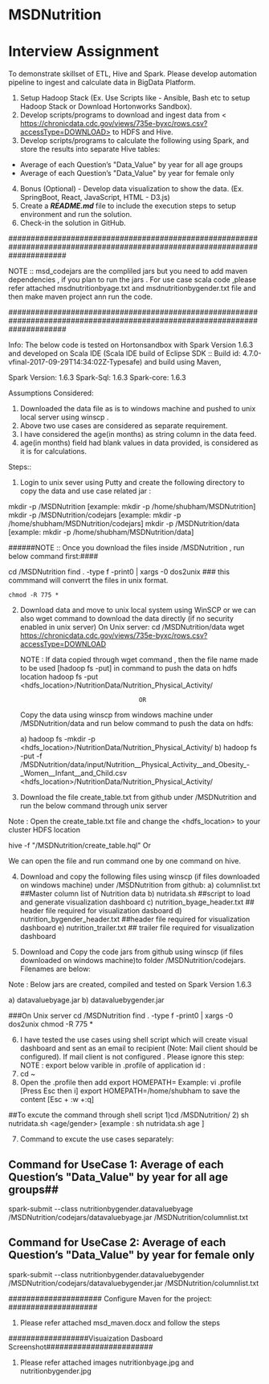 # MSDNutrition

# Interview Assignment 

To demonstrate skillset of ETL, Hive and Spark. Please develop automation pipeline to ingest and calculate data in BigData Platform. 

1. Setup Hadoop Stack (Ex. Use Scripts like - Ansible, Bash etc to setup Hadoop Stack or Download Hortonworks Sandbox).
2. Develop scripts/programs to download and ingest data from < https://chronicdata.cdc.gov/views/735e-byxc/rows.csv?accessType=DOWNLOAD>
to HDFS and Hive. 
3. Develop scripts/programs to calculate the following using Spark, and store the results into separate Hive tables:
- Average of each Question’s "Data_Value" by year for all age groups
- Average of each Question’s "Data_Value" by year for female only
4. Bonus (Optional) - Develop data visualization to show the data. (Ex. SpringBoot, React, JavaScript, HTML - D3.js)
5. Create a ***README.md*** file to include the execution steps to setup environment and run the solution.
6. Check-in the solution in GitHub.

#############################################################################################################################

NOTE ::
msd_codejars are the compliled jars but you need to add maven dependencies , if you plan to run the jars . For use case scala code ,please refer attached msdnutritionbyage.txt and msdnutritionbygender.txt file and then make maven project ann run the code. 


#############################################################################################################################


Info:
The below code is tested on Hortonsandbox with Spark Version 1.6.3 and developed on Scala IDE (Scala IDE build of Eclipse SDK :: Build id: 4.7.0-vfinal-2017-09-29T14:34:02Z-Typesafe) and build using Maven,

Spark Version: 1.6.3
Spark-Sql: 1.6.3
Spark-core: 1.6.3

Assumptions Considered:

1) Downloaded the data file as is to windows machine and pushed to unix local server using winscp .
2) Above two use cases are considered as separate requirement.
3) I have considered the age(in months) as string column in the data feed.
4) age(in months) field had blank values in data provided, is considered as it is for calculations. 

Steps::

1) Login to unix sever using Putty and create the following directory to copy the data and use case related jar :

mkdir -p <home>/MSDNutrition [example: mkdir -p /home/shubham/MSDNutrition]
mkdir -p <home>/MSDNutrition/codejars [example: mkdir -p /home/shubham/MSDNutrition/codejars]
mkdir -p <home>/MSDNutrition/data [example: mkdir -p /home/shubham/MSDNutrition/data] 

######NOTE :: Once you download the files inside <home>/MSDNutrition , run below command first:####
    
cd  <home>/MSDNutrition
    find . -type f -print0 | xargs -0 dos2unix   ### this commmand will converrt the files in unix format.
    
    chmod -R 775 *

2) Download data and move to unix local system using WinSCP or we can also wget command to download the data directly (if no security enabled in unix server) 
On Unix server:
    cd <home>/MSDNutrition/data
    wget https://chronicdata.cdc.gov/views/735e-byxc/rows.csv?accessType=DOWNLOAD
 
    NOTE : If data copied through wget command , then the file name made to be used [hadoop fs -put] in command to push the data on hdfs location
    hadoop fs -put <filename> <hdfs_location>/NutritionData/Nutrition_Physical_Activity/
 
                                        OR
    Copy the data using winscp from windows machine under <home>/MSDNutrition/data and run below command to push the data on hdfs:

    a) hadoop fs -mkdir -p <hdfs_location>/NutritionData/Nutrition_Physical_Activity/
    b) hadoop fs -put -f <home>/MSDNutrition/data/input/Nutrition__Physical_Activity__and_Obesity_-_Women__Infant__and_Child.csv <hdfs_location>/NutritionData/Nutrition_Physical_Activity/ 

3) Download the file create_table.txt from github under <home>/MSDNutrition and run the below command through unix server

Note : Open the create_table.txt file and change the <hdfs_location> to your cluster HDFS location

hive -f "<home>/MSDNutrition/create_table.hql"
                Or

We can open the file and run command one by one command on hive.

4) Download and copy the following files using winscp (if files downloaded on windows machine) under <home>/MSDNutrition from github:
a) columnlist.txt ##Master column list of Nutrition data
b) nutridata.sh ##script to load and generate visualization dashboard
c) nutrition_byage_header.txt ## header file required for visualization dasboard
d) nutrition_bygender_header.txt ##header file required for visualization dashboard
e) nutrition_trailer.txt ## trailer file required for visualization dashboard

5) Download and Copy the code jars from github using winscp (if files downloaded on windows machine)to folder <home>/MSDNutrition/codejars. Filenames are below:

Note : Below jars are created, compiled and tested on Spark Version 1.6.3

a) datavaluebyage.jar
b) datavaluebygender.jar

###On Unix server
cd  <home>/MSDNutrition
    find . -type f -print0 | xargs -0 dos2unix
    chmod -R 775 *


6) I have tested the use cases using shell script which will create visual dashboard and sent as an email to recipient (Note: Mail client should be configured). If mail client is not configured . Please ignore this step:
NOTE : export below varible in .profile of application id :
1) cd ~ 
2) Open the .profile then add export HOMEPATH=<home> 
Example: vi .profile 
[Press Esc then i] 
export HOMEPATH=/home/shubham 
to save the content [Esc + :w +:q]	

##To excute the command through shell script
1)cd <home>/MSDNutrition/
2) sh nutridata.sh <age/gender> [example : sh nutridata.sh age ]

7) Command to excute the use cases separately:
## Command for UseCase 1: Average of each Question’s "Data_Value" by year for all age groups##
spark-submit --class nutritionbygender.datavaluebyage <home>/MSDNutrition/codejars/datavaluebyage.jar <home>/MSDNutrition/columnlist.txt

## Command for UseCase 2: Average of each Question’s "Data_Value" by year for female only ##
spark-submit --class nutritionbygender.datavaluebygender <home>/MSDNutrition/codejars/datavaluebygender.jar <home>/MSDNutrition/columnlist.txt

##################### Configure Maven for the project: ####################

1) Please refer attached msd_maven.docx and follow the steps 
  
##################Visuaization Dasboard Screenshot########################

1) Please refer attached images nutritionbyage.jpg and nutritionbygender.jpg

